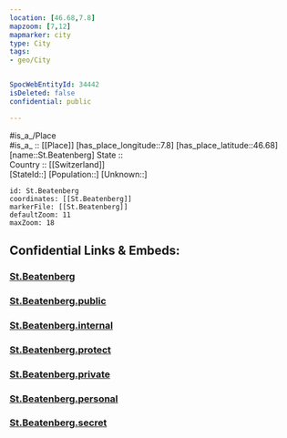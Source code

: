 ```yaml
---
location: [46.68,7.8] 
mapzoom: [7,12] 
mapmarker: city 
type: City
tags:
- geo/City


SpocWebEntityId: 34442
isDeleted: false
confidential: public

---
```

#is_a_/Place  
#is_a_ :: [[Place]] 
[has_place_longitude::7.8] 
[has_place_latitude::46.68] 
[name::St.Beatenberg] 
State ::  
Country :: [[Switzerland]]  
[StateId::] 
[Population::] 
[Unknown::] 


```leaflet
id: St.Beatenberg
coordinates: [[St.Beatenberg]] 
markerFile: [[St.Beatenberg]] 
defaultZoom: 11 
maxZoom: 18
```


## Confidential Links & Embeds: 

### [St.Beatenberg](/_Standards/Earth/Continent/Europe/Europe~Central/Switzerland/Switzerland~Cantons/Bern,Canton/City/St.Beatenberg.md) 

### [St.Beatenberg.public](/_public/Earth/Continent/Europe/Europe~Central/Switzerland/Switzerland~Cantons/Bern,Canton/City/St.Beatenberg.public.md) 

### [St.Beatenberg.internal](/_internal/Earth/Continent/Europe/Europe~Central/Switzerland/Switzerland~Cantons/Bern,Canton/City/St.Beatenberg.internal.md) 

### [St.Beatenberg.protect](/_protect/Earth/Continent/Europe/Europe~Central/Switzerland/Switzerland~Cantons/Bern,Canton/City/St.Beatenberg.protect.md) 

### [St.Beatenberg.private](/_private/Earth/Continent/Europe/Europe~Central/Switzerland/Switzerland~Cantons/Bern,Canton/City/St.Beatenberg.private.md) 

### [St.Beatenberg.personal](/_personal/Earth/Continent/Europe/Europe~Central/Switzerland/Switzerland~Cantons/Bern,Canton/City/St.Beatenberg.personal.md) 

### [St.Beatenberg.secret](/_secret/Earth/Continent/Europe/Europe~Central/Switzerland/Switzerland~Cantons/Bern,Canton/City/St.Beatenberg.secret.md)

